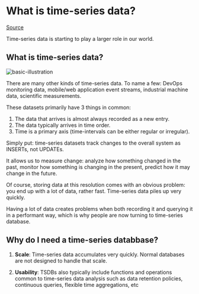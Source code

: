 # What is time-series data?

[Source](https://blog.timescale.com/what-the-heck-is-time-series-data-and-why-do-i-need-a-time-series-database-dcf3b1b18563/)

Time-series data is starting to play a larger role in our world.

## What is time-series data?

![basic-illustration](https://blog.timescale.com/content/images/2018/12/gif8.gif)


There are many other kinds of time-series data. To name a few: DevOps monitoring data, mobile/web application event streams, industrial machine data, scientific measurements.

These datasets primarily have 3 things in common:
1. The data that arrives is almost always recorded as a new entry.
2. The data typically arrives in time order.
3. Time is a primary axis (time-intervals can be either regular or irregular).

Simply put: time-series datasets track changes to the overall system as INSERTs, not UPDATEs.

It allows us to measure change: analyze how something changed in the past, monitor how something is changing in the present, predict how it may change in the future.

Of course, storing data at this resolution comes with an obvious problem: you end up with a lot of data, rather fast. Time-series data piles up very quickly.

Having a lot of data creates problems when both recording it and querying it in a performant way, which is why people are now turning to time-series database.

## Why do I need a time-series databbase?

1. **Scale**: Time-series data accumulates very quickly. Normal databases are not designed to handle that scale.

2. **Usability**: TSDBs also typically include functions and operations common to time-series data analysis such as data retention policies, continuous queries, flexible time aggregations, etc
